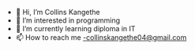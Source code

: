 - 👋 Hi, I’m Collins Kangethe
- 👀 I’m interested in programming
- 🌱 I’m currently learning diploma in IT
- 📫 How to reach me -collinskangethe04@gmail.com

<!---
collinskangethe/collinskangethe is a ✨ special ✨ repository because its `README.md` (this file) appears on your GitHub profile.
You can click the Preview link to take a look at your changes.
--->
